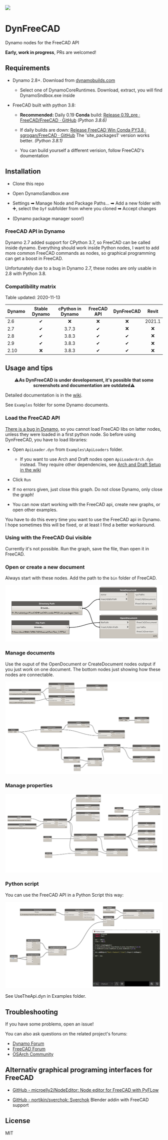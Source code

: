 ![](https://raw.githubusercontent.com/infeeeee/DynFreeCAD/master/Logo/DynFreeCAD_256.png) 

# DynFreeCAD

Dynamo nodes for the FreeCAD API

**Early, work in progress**, PRs are welcomed!

## Requirements

- Dynamo 2.8+. Download from [dynamobuilds.com](https://dynamobuilds.com/)
  
  - Select one of DynamoCoreRuntimes. Download, extract, you will find DynamoSndbox.exe inside

- FreeCAD built with python 3.8: 
  
  - **Recommended:** Daily 0.19 **Conda** build: [Release 0.19_pre · FreeCAD/FreeCAD · GitHub](https://github.com/FreeCAD/FreeCAD/releases/tag/0.19_pre) *(Python 3.8.6)*
  
  - If daily builds are down: [Release FreeCAD Win Conda PY3.8 · sgrogan/FreeCAD · GitHub](https://github.com/sgrogan/FreeCAD/releases/tag/PY3.8) The 'site_packages1' version works better. *(Python 3.8.1)*
  
  - You can build yourself a different verision, follow FreeCAD's doumentation

## Installation

- Clone this repo

- Open DynamoSandbox.exe

- Settings ➡ Manage Node and  Package Paths... ➡ Add a new folder with ➕, select the `Dyf` subfolder from where you cloned ➡ Accept changes

- (Dynamo package manager soon!)

### FreeCAD API in Dynamo

Dynamo 2.7 added support for CPython 3.7, so FreeCAD can be called inside dynamo. Everything should work inside Python nodes, I want to add more common FreeCAD commands as nodes, so graphical programming can get a boost in FreeCAD.

Unfortunately due to a bug in Dynamo 2.7, these nodes are only usable in 2.8 with Python 3.8. 

### Compatibility matrix

Table updated: 2020-11-13

| Dynamo | Stable Dynamo | cPython in Dynamo | FreeCAD API | DynFreeCAD | Revit  |
| ------ |:-------------:|:-----------------:|:-----------:|:----------:|:------:|
| 2.6    | ✔             | ❌                 | ❌           | ❌          | 2021.1 |
| 2.7    | ✔             | 3.7.3             | ✔           | ❌          | ❌      |
| 2.8    | ✔             | 3.8.3             | ✔           | ✔          | ❌      |
| 2.9    | ✔             | 3.8.3             | ✔           | ✔          | ❌      |
| 2.10   | ❌             | 3.8.3             | ✔           | ✔          | ❌      |

## Usage and tips

<p align="center">
⚠️<b>As DynFreeCAD is under developement, it's possible that some screenshots and documentation are outdated</b>⚠️
</p>

Detailed documentation is in the [wiki](https://github.com/infeeeee/DynFreeCAD/wiki). 

See `Examples` folder for some Dynamo documents.

### Load the FreeCAD API

[There is a bug in Dynamo](https://forum.dynamobim.com/t/how-to-use-import-from-custom-path-in-multiple-cpython-blocks/55071), so you cannot load FreeCAD libs on latter nodes, unless they were loaded in a first python node. So before using DynFreeCAD, you have to load libraries:

- Open `ApiLoader.dyn` from `Examples\ApiLoaders` folder. 
  
  - If you want to use Arch and Draft nodes open `ApiLoaderArch.dyn` instead. They require other dependencies, see [Arch and Draft Setup in the wiki](https://github.com/infeeeee/DynFreeCAD/wiki/Arch-and-Draft-Setup)

- Click `Run`

- If no errors given, just close this graph. Do not close Dynamo, only close the graph!

- You can now start working with the FreeCAD api, create new graphs, or open other examples.

You have to do this every time you want to use the FreeCAD api in Dynamo. I hope sometimes this will be fixed, or at least I find a better workaround. 

### Using with the FreeCAD Gui visible

Currently it's not possible. Run the graph, save the file, than open it in FreeCAD.

### Open or create a new document

Always start with these nodes. Add the path to the `bin` folder of FreeCAD.

![Initialize and open a document](Screenshots/Initialize+open.png)

### Manage documents

Use the ouput of the OpenDocument or CreateDocument nodes output if you just work on one document. The bottom nodes just showing how these nodes are connectable. 

![Documents](Screenshots/Documents.png)

### Manage properties

![Properties](Screenshots/Properties.png)

### Python script

You can use the FreeCAD API in a Python Script this way:

![Api](Screenshots/Api.png)

See UseTheApi.dyn in Examples folder.

## Troubleshooting

If you have some problems, open an issue!

You can also ask questions on the related project's forums:

- [Dynamo Forum](https://forum.dynamobim.com/)
- [FreeCAD Forum](https://forum.freecadweb.org/)
- [OSArch Community](https://community.osarch.org/)

## Alternativ graphical programing interfaces for FreeCAD

- [GitHub - microelly2/NodeEditor: Node editor for FreeCAD with PyFLow](https://github.com/microelly2/NodeEditor)

- [GitHub - nortikin/sverchok: Sverchok](https://github.com/nortikin/sverchok) Blender addin with FreeCAD support

## License

MIT
